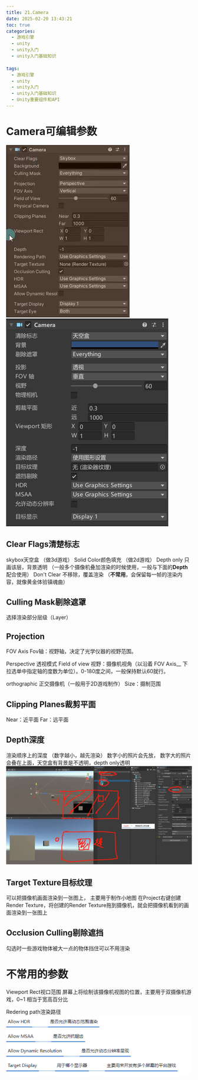 ```yaml
---
title: 21.Camera
date: 2025-02-20 13:43:21
toc: true
categories:
  - 游戏引擎
  - unity
  - unity入门
  - unity入门基础知识

tags:
  - 游戏引擎
  - unity
  - unity入门
  - unity入门基础知识
  - Unity重要组件和API
---
```


# Camera可编辑参数
![](21.Camera/file-20250220134605164.png)
![](21.Camera/file-20250220134621006.png)


## **Clear Flags清楚标志**
skybox天空盒    （做3d游戏）
Solid Color颜色填充     （做2d游戏）
Depth only 只画该层，背景透明   （一般多个摄像机叠加渲染的时候使用，一般与下面的**Depth**配合使用）
Don't Clear 不移除，覆盖渲染    （**不常用**，会保留每一帧的渲染内容，就像黄金体验镇魂曲）

## **Culling Mask剔除遮罩**
选择渲染部分层级（Layer）

## **Projection**
FOV Axis Fov轴：视野轴，决定了光学仪器的视野范围。

Perspective 透视模式
	Field of view 视野：摄像机视角（以沿着 FOV Axis__ 下拉选单中指定轴的度数为单位）。0-180度之间，一般保持默认60就行。

orthographic 正交摄像机（一般用于2D游戏制作）
	Size：摄制范围

## **Clipping Planes裁剪平面**   
Near：近平面
Far：远平面

## **Depth深度**
渲染顺序上的深度 （数字越小，越先渲染）
数字小的照片会先放， 数字大的照片会叠在上面，天空盒有背景是不透明，depth only透明
![](21.Camera/file-20250220141807107.png)

## **Target Texture目标纹理**
可以把摄像机画面渲染到一张图上， 主要用于制作小地图
在Project右键创建 Render Texture，将创建的Render Texture拖到摄像机，就会把摄像机看到的画面渲染到一张图上

## **Occlusion Culling剔除遮挡**
勾选时一些游戏物体被大一点的物体挡住可以不用渲染


# 不常用的参数
Viewport Rect视口范围 屏幕上将绘制该摄像机视图的位置，主要用于双摄像机游戏，0~1 相当于宽高百分比

Redering path渲染路径
![](21.Camera/file-20250220143333576.png)